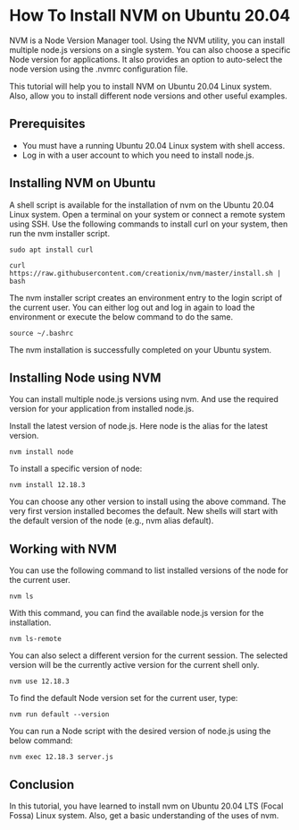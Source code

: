 
How To Install NVM on Ubuntu 20.04
==================================

NVM is a Node Version Manager tool. Using the NVM utility, you can install multiple node.js versions on a single system. You can also choose a specific Node version for applications. It also provides an option to auto-select the node version using the .nvmrc configuration file.


This tutorial will help you to install NVM on Ubuntu 20.04 Linux system. Also, allow you to install different node versions and other useful examples.

Prerequisites
-------------

-   You must have a running Ubuntu 20.04 Linux system with shell access.
-   Log in with a user account to which you need to install node.js.

Installing NVM on Ubuntu
------------------------

A shell script is available for the installation of nvm on the Ubuntu 20.04 Linux system. Open a terminal on your system or connect a remote system using SSH. Use the following commands to install curl on your system, then run the nvm installer script.

```
sudo apt install curl
```

```
curl https://raw.githubusercontent.com/creationix/nvm/master/install.sh | bash 
```

The nvm installer script creates an environment entry to the login script of the current user. You can either log out and log in again to load the environment or execute the below command to do the same.

```
source ~/.bashrc
```

The nvm installation is successfully completed on your Ubuntu system.

Installing Node using NVM
-------------------------

You can install multiple node.js versions using nvm. And use the required version for your application from installed node.js.


Install the latest version of node.js. Here node is the alias for the latest version.

```
nvm install node
```

To install a specific version of node:

```
nvm install 12.18.3
```

You can choose any other version to install using the above command. The very first version installed becomes the default. New shells will start with the default version of the node (e.g., nvm alias default).


Working with NVM
----------------

You can use the following command to list installed versions of the node for the current user.


```
nvm ls
```


With this command, you can find the available node.js version for the installation.

```
nvm ls-remote
```

You can also select a different version for the current session. The selected version will be the currently active version for the current shell only.

```
nvm use 12.18.3
```

To find the default Node version set for the current user, type:

```
nvm run default --version
```

You can run a Node script with the desired version of node.js using the below command:

```
nvm exec 12.18.3 server.js
```

Conclusion
----------

In this tutorial, you have learned to install nvm on Ubuntu 20.04 LTS (Focal Fossa) Linux system. Also, get a basic understanding of the uses of nvm.

